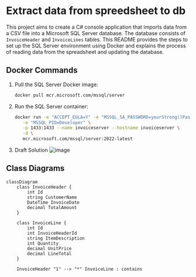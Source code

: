 # Extract data from spreedsheet to db

This project aims to create a C# console application that imports data from a CSV file into a Microsoft SQL Server database. The database consists of `InvoiceHeader` and `InvoiceLines` tables. This README provides the steps to set up the SQL Server environment using Docker and explains the process of reading data from the spreadsheet and updating the database.

## Docker Commands

1. Pull the SQL Server Docker image:
    ```bash
    docker pull mcr.microsoft.com/mssql/server
    ```

2. Run the SQL Server container:
    ```bash
    docker run -e "ACCEPT_EULA=Y" -e "MSSQL_SA_PASSWORD=yourStrong()Password" \
       -e "MSSQL_PID=Developer" \
       -p 1433:1433 --name invoiceserver --hostname invoiceserver \
       -d \
       mcr.microsoft.com/mssql/server:2022-latest
    ```

3. Draft Solution 
    ![image](https://github.com/user-attachments/assets/76c7f49a-b42a-4979-8b76-18aaf2d358a6)


## Class Diagrams

```mermaid
classDiagram
    class InvoiceHeader {
        int Id
        string CustomerName
        DateTime InvoiceDate
        decimal TotalAmount
    }

    class InvoiceLine {
        int Id
        int InvoiceHeaderId
        string ItemDescription
        int Quantity
        decimal UnitPrice
        decimal LineTotal
    }

    InvoiceHeader "1" --> "*" InvoiceLine : contains
```
